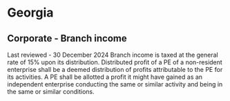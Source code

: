 # Georgia
## Corporate - Branch income
Last reviewed - 30 December 2024
Branch income is taxed at the general rate of 15% upon its distribution. Distributed profit of a PE of a non-resident enterprise shall be a deemed distribution of profits attributable to the PE for its activities. A PE shall be allotted a profit it might have gained as an independent enterprise conducting the same or similar activity and being in the same or similar conditions.
